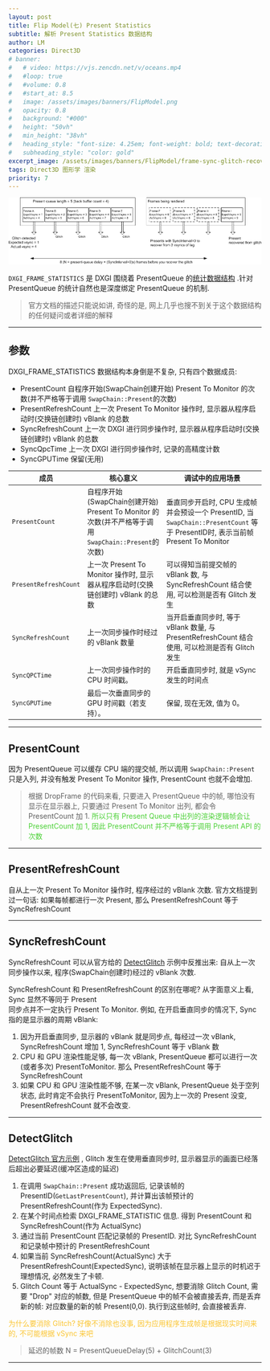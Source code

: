 ```yaml
---
layout: post
title: Flip Model(七) Present Statistics
subtitle: 解析 Present Statistics 数据结构
author: LM
categories: Direct3D
# banner:
#   # video: https://vjs.zencdn.net/v/oceans.mp4
#   #loop: true
#   #volume: 0.8
#   #start_at: 8.5
#   image: /assets/images/banners/FlipModel.png
#   opacity: 0.8
#   background: "#000"
#   height: "50vh"
#   min_height: "38vh"
#   heading_style: "font-size: 4.25em; font-weight: bold; text-decoration: underline"
#   subheading_style: "color: gold"
excerpt_image: /assets/images/banners/FlipModel/frame-sync-glitch-recover.png
tags: Direct3D 图形学 渲染
priority: 7
---
```


![banner](/assets/images/banners/FlipModel/frame-sync-glitch-recover.png)

`DXGI_FRAME_STATISTICS` 是 DXGI 围绕着 PresentQueue 的[统计数据结构][DXGI_FRAME_STATISTICS] .针对 PresentQueue 的统计自然也是深度绑定 PresentQueue 的机制.  

> 官方文档的描述只能说如讲, 奇怪的是, 网上几乎也搜不到关于这个数据结构的任何疑问或者详细的解释  

---  

## 参数  
DXGI_FRAME_STATISTICS 数据结构本身倒是不复杂, 只有四个数据成员:  
+ PresentCount 自程序开始(SwapChain创建开始) Present To Monitor 的次数(并不严格等于调用 `SwapChain::Present`的次数)  
+ PresentRefreshCount 上一次 Present To Monitor 操作时, 显示器从程序启动时(交换链创建时) vBlank 的总数
+ SyncRefreshCount 上一次 DXGI 进行同步操作时, 显示器从程序启动时(交换链创建时) vBlank 的总数  
+ SyncQpcTime 上一次 DXGI 进行同步操作时, 记录的高精度计数 
+ SyncGPUTime 保留(无用)

| 成员                  | 核心意义                                                                                             | 调试中的应用场景                                                                                                               |
| --------------------- | ---------------------------------------------------------------------------------------------------- | ------------------------------------------------------------------------------------------------------------------------------ |
| `PresentCount`        | 自程序开始(SwapChain创建开始) Present To Monitor 的次数(并不严格等于调用 `SwapChain::Present`的次数) | 垂直同步开启时, CPU 生成帧并会预设一个 PresentID, 当 `SwapChain::PresentCount` 等于 PresentID时, 表示当前帧 Present To Monitor |
| `PresentRefreshCount` | 上一次 Present To Monitor 操作时, 显示器从程序启动时(交换链创建时) vBlank 的总数                     | 可以得知当前提交帧的 vBlank 数, 与 SyncRefreshCount 结合使用, 可以检测是否有 Glitch 发生                                       |
| `SyncRefreshCount`    | 上一次同步操作时经过的 vBlank 数量                                                                   | 当开启垂直同步时, 等于 vBlank 数量, 与 PresentRefreshCount 结合使用, 可以检测是否有 Glitch 发生                                |
| `SyncQPCTime`         | 上一次同步操作时的 CPU 时间戳。                                                                      | 开启垂直同步时, 就是 vSync 发生的时间点                                                                                        |
| `SyncGPUTime`         | 最后一次垂直同步的 GPU 时间戳（若支持）。                                                            | 保留, 现在无效, 值为 0。                                                                                                       |

---  

## PresentCount  
因为 PresentQueue 可以缓存 CPU 端的提交帧, 所以调用 `SwapChain::Present` 只是入列, 并没有触发 Present To Monitor 操作, PresentCount 也就不会增加.  

> 根据 DropFrame 的代码来看, 只要进入 PresentQueue 中的帧, 哪怕没有显示在显示器上, 只要通过 Present To Monitor 出列, 都会令 PresentCount 加 1. <span style='color:#4cd137'>所以只有 Present Queue 中出列的渲染逻辑帧会让 PresentCount 加 1, 因此 PresentCount 并不严格等于调用 Present API 的次数</span>  

---  

## PresentRefreshCount
自从上一次 Present To Monitor 操作时, 程序经过的 vBlank 次数. 官方文档提到过一句话: 如果每帧都进行一次 Present, 那么 PresentRefreshCount 等于 SyncRefreshCount  

---  

## SyncRefreshCount  
SyncRefreshCount 可以从官方给的 [DetectGlitch](DetectGlitch) 示例中反推出来: 自从上一次同步操作以来, 程序(SwapChain创建时)经过的 vBlank 次数.  

SyncRefreshCount 和 PresentRefreshCount 的区别在哪呢? 从字面意义上看, Sync 显然不等同于 Present  
同步点并不一定执行 Present To Monitor. 例如, 在开启垂直同步的情况下, Sync 指的是显示器的周期 vBlank:  

1. 因为开启垂直同步, 显示器的 vBlank 就是同步点, 每经过一次 vBlank, SyncRefreshCount 增加 1, SyncRefreshCount 等于 vBlank 数
2. CPU 和 GPU 渲染性能足够, 每一次 vBlank, PresentQueue 都可以进行一次(或者多次) PresentToMonitor. 那么 PresentRefreshCount 等于 SyncRefreshCount
3. 如果 CPU 和 GPU 渲染性能不够, 在某一次 vBlank, PresentQueue 处于空列状态, 此时肯定不会执行 PresentToMonitor, 因为上一次的 Present 没变, PresentRefreshCount 就不会改变.  

---  

## DetectGlitch
[DetectGlitch 官方示例][DetectGlitch] , Glitch 发生在使用垂直同步时, 显示器显示的画面已经落后超出必要延迟(缓冲区造成的延迟)   
1. 在调用 `SwapChain::Present` 成功返回后, 记录该帧的 PresentID(`GetLastPresentCount`), 并计算出该帧预计的 PresentRefreshCount(作为 ExpectedSync). 
2. 在某个时间点检索 DXGI_FRAME_STATISTIC 信息. 得到 PresentCount 和 SyncRefreshCount(作为 ActualSync) 
3. 通过当前 PresentCount 匹配记录帧的 PresentID. 对比 SyncRefreshCount 和记录帧中预计的 PresentRefreshCount  
4. 如果当前 SyncRefreshCount(ActualSync) 大于 PresentRefreshCount(ExpectedSync), 说明该帧在显示器上显示的时机迟于理想情况, 必然发生了卡顿.  
5. Glitch Count 等于 ActualSync - ExpectedSync, 想要消除 Glitch Count, 需要 "Drop" 对应的帧数, 但是 PresentQueue 中的帧不会被直接丢弃, 而是丢弃新的帧: 对应数量的新的帧 Present(0,0). 执行到这些帧时, 会直接被丢弃.

<span style='color:#fbc531'>为什么要消除 Glitch? 好像不消除也没事, 因为应用程序生成帧是根据现实时间来的, 不可能根据 vSync 来吧</span>  

> 延迟的帧数 N = PresentQueueDelay(5) + GlitchCount(3)  

---  

[DXGI_FRAME_STATISTICS]: https://learn.microsoft.com/zh-cn/windows/win32/api/dxgi/ns-dxgi-dxgi_frame_statistics    
[DetectGlitch]: https://github.com/MicrosoftDocs/win32/blob/docs/desktop-src/direct3ddxgi/dxgi-flip-model.md#avoiding-detecting-and-recovering-from-glitches  